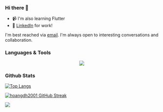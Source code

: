 ### Hi there 👋

- 📹 I'm also learning Flutter
- 🔗 [LinkedIn](https://www.linkedin.com/in/dohuyhoang2001/) for work!

<div>
    I'm best reached via <a href="mailto:dohuyhoang.se.dev@gmail.com"/>email</a>. I'm always open to interesting conversations and collaboration.
</div>

### Languages & Tools

<p align="center">
  <a href="https://skillicons.dev">
    <img src="https://skillicons.dev/icons?i=java,kotlin,swift,js,ts,flutter,react,spring,nodejs,docker" />
  </a>
</p>

### Github Stats

[![Top Langs](https://github-readme-stats.vercel.app/api/top-langs/?username=hoangdh2001&layout=compact&theme=dracula)](https://github.com/anuraghazra/github-readme-stats)

[![hoangdh2001 GitHub Streak](https://streak-stats.demolab.com?user=hoangdh2001&theme=dark)](https://git.io/streak-stats)

<img src="https://raw.githubusercontent.com/trinib/trinib/main/.images/footer.svg" />

